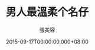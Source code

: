 ---
issue: 139
title: 男人最溫柔个名仔
author: 張美容
language: 海陸
date: 2015-09-17T00:00:00.000+08:00
topic: 懷想
difficulty: 2
wikidata: Q98095977
wikidata_link: https://www.wikidata.org/wiki/Q98095977
author_wikidata_link: https://www.wikidata.org/wiki/Q98096319
author_wikidata: Q98096319
---